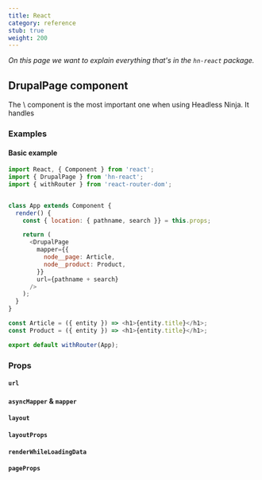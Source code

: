 ```yaml
---
title: React
category: reference
stub: true
weight: 200
---
```


_On this page we want to explain everything that's in the `hn-react` package._

## DrupalPage component

The \\<DrupalPage /> component is the most important one when using Headless Ninja. It handles 

### Examples

#### Basic example

```javascript
import React, { Component } from 'react';
import { DrupalPage } from 'hn-react';
import { withRouter } from 'react-router-dom';


class App extends Component {
  render() {
    const { location: { pathname, search }} = this.props;

    return (
      <DrupalPage
        mapper={{
          node__page: Article,
          node__product: Product,
        }}
        url={pathname + search}
      />
    );
  }
}

const Article = ({ entity }) => <h1>{entity.title}</h1>;
const Product = ({ entity }) => <h1>{entity.title}</h1>;

export default withRouter(App);
```

### Props

#### `url`

#### `asyncMapper` & `mapper`

#### `layout`

#### `layoutProps`

#### `renderWhileLoadingData`

#### `pageProps`
